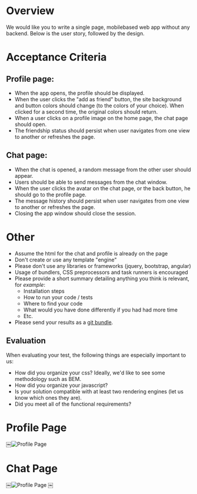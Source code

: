 # Overview
We would like you to write a single page, mobile­based web app without any backend. Below is the user story, followed by the design. 

# Acceptance Criteria

## Profile page:
- When the app opens, the profile should be displayed.
- When the user clicks the "add as friend" button, the site background and button colors
should change (to the colors of your choice). When clicked for a second time, the
original colors should return.
- When a user clicks on a profile image on the home page, the chat page should open.
- The friendship status should persist when user navigates from one view to another or refreshes the page.

## Chat page:
- When the chat is opened, a random message from the other user should appear.
- Users should be able to send messages from the chat window.
- When the user clicks the avatar on the chat page, or the back button, he should go to
the profile page.
- The message history should persist when user navigates from one view to another or refreshes the page.
- Closing the app window should close the session.

# Other
- Assume the  html for the chat and profile is already on the page
- Don't create or use any template "engine" 
- Please don't use any libraries or frameworks (jquery, bootstrap, angular)
- Usage of bundlers, CSS preprocessors and task runners is encouraged 
- Please provide a short summary detailing anything you think is relevant, for _example_:
  - Installation steps
  - How to run your code / tests
  - Where to find your code
  - What would you have done differently if you had had more time
  - Etc.
- Please send your results as a [git bundle](https://git-scm.com/docs/git-bundle).

## Evaluation
When evaluating your test, the following things are especially important to us:

- How did you organize your css?  Ideally, we'd like to see some methodology such as BEM.
- How did you organize your javascript?
- Is your solution compatible with at least two rendering engines (let us know which ones they are).
- Did you meet all of the functional requirements? 


# Profile Page
￼![Profile Page](./img/profile-page.png)

# Chat Page
￼![Profile Page](./img/chat-page.png)
￼
